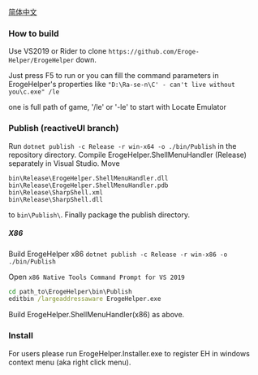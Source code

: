 [简体中文](https://github.com/luojunyuan/Eroge-Helper/blob/master/README_zh-cn.md)

### How to build

Use VS2019 or Rider to clone `https://github.com/Eroge-Helper/ErogeHelper` down.

Just press F5 to run or you can fill the command parameters in ErogeHelper's properties like `"D:\Ra-se-n\C' - can't live without you\c.exe" /le`

one is full path of game, '/le' or '-le' to start with Locate Emulator

### Publish  (reactiveUI branch)

Run `dotnet publish -c Release -r win-x64 -o ./bin/Publish` in the repository directory. Compile ErogeHelper.ShellMenuHandler (Release) separately in Visual Studio. Move 

```
bin\Release\ErogeHelper.ShellMenuHandler.dll 
bin\Release\ErogeHelper.ShellMenuHandler.pdb 
bin\Release\SharpShell.xml 
bin\Release\SharpShell.dll
```

to `bin\Publish\`. Finally package the publish directory.

##### X86

Build ErogeHelper x86 `dotnet publish -c Release -r win-x86 -o ./bin/Publish`

Open `x86 Native Tools Command Prompt for VS 2019`

```cmd
cd path_to\ErogeHelper\bin\Publish
editbin /largeaddressaware ErogeHelper.exe
```

Build ErogeHelper.ShellMenuHandler(x86) as above.

### Install

For users please run ErogeHelper.Installer.exe to register EH in windows context menu (aka right click menu).
